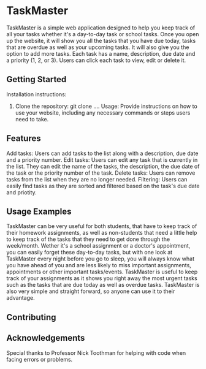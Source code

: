 # TaskMaster

TaskMaster is a simple web application designed to help you keep track of all your tasks whether it's a day-to-day task or school tasks. Once you open up the website, it will show you all the tasks that you have due today, tasks that are overdue as well as your upcoming tasks. It will also give you the option to add more tasks. Each task has a name, description, due date and a priority (1, 2, or 3). Users can click each task to view, edit or delete it.

## Getting Started

Installation instructions: 
 1. Clone the repository: git clone ....
Usage: Provide instructions on how to use your website, including any necessary commands or steps users need to take.

## Features

Add tasks: Users can add tasks to the list along with a description, due date and a priority number.
Edit tasks: Users can edit any task that is currently in the list. They can edit the name of the tasks, the description, the due date of the task or the priority number of the task.
Delete tasks: Users can remove tasks from the list when they are no longer needed.
Filtering: Users can easily find tasks as they are sorted and filtered based on the task's due date and priotity.

## Usage Examples

TaskMaster can be very useful for both students, that have to keep track of their homework assignments, as well as non-students that need a little help to keep track of the tasks that they need to get done through the week/month. Wether it's a school assignment or a doctor's appointment, you can easily forget these day-to-day tasks, but with one look at TaskMaster every night before you go to sleep, you will always know what you have ahead of you and are less likely to miss important assignments, appointments or other important tasks/events.
TaskMaster is useful to keep track of your assignments as it shows you right away the most urgent tasks such as the tasks that are due today as well as overdue tasks.
TaskMaster is also very simple and straight forward, so anyone can use it to their advantage.

## Contributing

## Acknowledgements

Special thanks to Professor Nick Toothman for helping with code when facing errors or problems.
